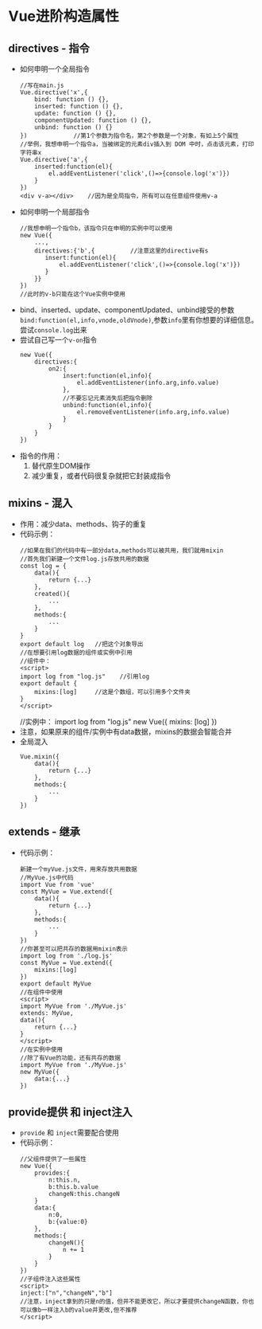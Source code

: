 # Vue进阶构造属性

## directives - 指令
- 如何申明一个全局指令
  ``````
  //写在main.js
  Vue.directive('x',{
      bind: function () {},
      inserted: function () {},
      update: function () {},
      componentUpdated: function () {},
      unbind: function () {}
  })             //第1个参数为指令名，第2个参数是一个对象，有如上5个属性
  //举例，我想申明一个指令a，当被绑定的元素div插入到 DOM 中时，点击该元素，打印字符串x
  Vue.directive('a',{
      inserted:function(el){
          el.addEventListener('click',()=>{console.log('x')})
      }
  })
  <div v-a></div>    //因为是全局指令，所有可以在任意组件使用v-a
  ``````
- 如何申明一个局部指令
  ``````
  //我想申明一个指令b，该指令只在申明的实例中可以使用
  new Vue({
      ...,
      directives:{'b',{          //注意这里的directive有s
         insert:function(el){
             el.addEventListener('click',()=>{console.log('x')})
         } 
      }}
  })
  //此时的v-b只能在这个Vue实例中使用
  ``````
- bind、inserted、update、componentUpdated、unbind接受的参数
  `bind:function(el,info,vnode,oldVnode)`,参数`info`里有你想要的详细信息。尝试`console.log`出来
- 尝试自己写一个`v-on`指令
  ``````
  new Vue({
      directives:{
          on2:{
              insert:function(el,info){
                  el.addEventListener(info.arg,info.value)
              },
              //不要忘记元素消失后把指令删除
              unbind:function(el,info){
                  el.removeEventListener(info.arg,info.value)
              }
          }
      }
  })
  ``````
- 指令的作用：
  1. 替代原生DOM操作
  2. 减少重复，或者代码很复杂就把它封装成指令

## mixins - 混入
- 作用：减少data、methods、钩子的重复
- 代码示例：
  ``````
  //如果在我们的代码中有一部分data,methods可以被共用，我们就用mixin
  //首先我们新建一个文件log.js存放共用的数据
  const log = {
      data(){
          return {...}
      },
      created(){
          ...
      },
      methods:{
          ...
      }
  }
  export default log   //把这个对象导出
  //在想要引用log数据的组件或实例中引用
  //组件中：
  <script>
  import log from "log.js"    //引用log
  export default {
      mixins:[log]     //这是个数组，可以引用多个文件夹
  }
  </script>
  ``````
  //实例中：
  import log from "log.js"
  new Vue({
      mixins: [log]
  })
- 注意，如果原来的组件/实例中有data数据，mixins的数据会智能合并
- 全局混入
  ``````
  Vue.mixin({
      data(){
          return {...}
      },
      methods:{
          ...
      }
  })
  ``````
## extends - 继承
- 代码示例：
  ``````
  新建一个myVue.js文件，用来存放共用数据
  //MyVue.js中代码
  import Vue from 'vue'
  const MyVue = Vue.extend({
      data(){
          return {...}
      },
      methods:{
          ...
      }
  })
  //你甚至可以把共存的数据用mixin表示
  import log from './log.js'
  const MyVue = Vue.extend({
      mixins:[log]
  })
  export default MyVue
  //在组件中使用
  <script>
  import MyVue from './MyVue.js'
  extends: MyVue,
  data(){
      return {...}
  }
  </script>
  //在实例中使用
  //除了有Vue的功能，还有共存的数据
  import MyVue from './MyVue.js'
  new MyVue({
      data:{...}
  })
  ``````

## provide提供 和 inject注入
- `provide` 和 `inject`需要配合使用
- 代码示例：
  ``````
  //父组件提供了一些属性
  new Vue({
      provides:{
          n:this.n,
          b:this.b.value
          changeN:this.changeN
      }
      data:{
          n:0,
          b:{value:0}
      },
      methods:{
          changeN(){
              n += 1
          }
      }
  })
  //子组件注入这些属性
  <script>
  inject:["n","changeN","b"]  
  //注意，inject拿到的只是n的值，但并不能更改它，所以才要提供changeN函数，你也可以像b一样注入b的value并更改,但不推荐
  </script>
  ``````